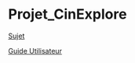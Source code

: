 # Projet_CinExplore

[Sujet](http://vps449928.ovh.net/tp-android/blog/android-projet-2023/)

[Guide Utilisateur](Guide%20Utilisateur.pdf)